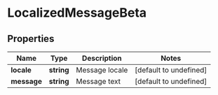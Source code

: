 # LocalizedMessageBeta

## Properties

Name | Type | Description | Notes
------------ | ------------- | ------------- | -------------
**locale** | **string** | Message locale | [default to undefined]
**message** | **string** | Message text | [default to undefined]

